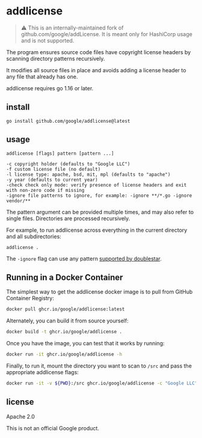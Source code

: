 # addlicense

> :warning: This is an internally-maintained fork of github.com/google/addLicense.
> It is meant only for HashiCorp usage and is not supported.

The program ensures source code files have copyright license headers
by scanning directory patterns recursively.

It modifies all source files in place and avoids adding a license header
to any file that already has one.

addlicense requires go 1.16 or later.

## install

    go install github.com/google/addlicense@latest

## usage

    addlicense [flags] pattern [pattern ...]

    -c copyright holder (defaults to "Google LLC")
    -f custom license file (no default)
    -l license type: apache, bsd, mit, mpl (defaults to "apache")
    -y year (defaults to current year)
    -check check only mode: verify presence of license headers and exit with non-zero code if missing
    -ignore file patterns to ignore, for example: -ignore **/*.go -ignore vendor/**

The pattern argument can be provided multiple times, and may also refer
to single files.  Directories are processed recursively.

For example, to run addlicense across everything in the current directory and
all subdirectories:

    addlicense .

The `-ignore` flag can use any pattern [supported by
doublestar](https://github.com/bmatcuk/doublestar#patterns).

## Running in a Docker Container

The simplest way to get the addlicense docker image is to pull from GitHub
Container Registry:

```bash
docker pull ghcr.io/google/addlicense:latest
```

Alternately, you can build it from source yourself:

```bash
docker build -t ghcr.io/google/addlicense .
```

Once you have the image, you can test that it works by running:

```bash
docker run -it ghcr.io/google/addlicense -h
```

Finally, to run it, mount the directory you want to scan to `/src` and pass the
appropriate addlicense flags:

```bash
docker run -it -v ${PWD}:/src ghcr.io/google/addlicense -c "Google LLC" *.go
```

## license

Apache 2.0

This is not an official Google product.
